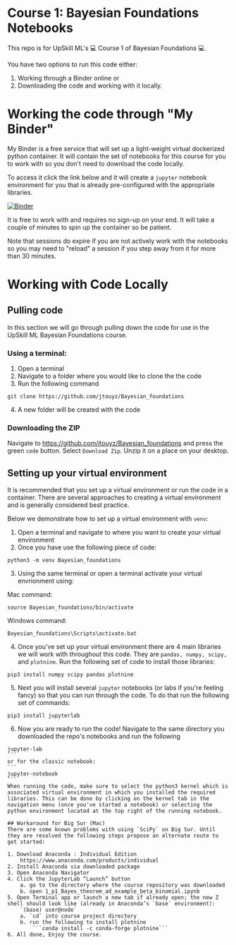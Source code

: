 # Course 1: Bayesian Foundations Notebooks
This repo is for UpSkill ML's 💻 Course 1 of Bayesian Foundations 💻.

You have two options to run this code either:
1. Working through a Binder online or
2. Downloading the code and working with it locally.


# Working the code through "My Binder"
My Binder is a free service that will set up a light-weight virtual dockerized python container. It will contain the set of notebooks for this course for you to work with so you don't need to download the code locally.

To access it click the link below and it will create a `jupyter` notebook environment for you that is already pre-configured with the appropriate libraries.

[![Binder](https://mybinder.org/badge_logo.svg)](https://mybinder.org/v2/gh/jtouyz/Bayesian_foundations/HEAD)

It is free to work with and requires no sign-up on your end. It will take a couple of minutes to spin up the container so be patient.

Note that sessions do expire if you are not actively work with the notebooks so you may need to "reload" a session if you step away from it for more than 30 minutes.

# Working with Code Locally 

## Pulling code
In this section we will go through pulling down the code for use in the UpSkill ML Bayesian Foundations course.

### Using a terminal: 
1. Open a terminal
2. Navigate to a folder where you would like to clone the the code
3. Run the following command

```
git clone https://github.com/jtouyz/Bayesian_foundations
```

4. A new folder will be created with the code

### Downloading the ZIP
Navigate to https://github.com/jtouyz/Bayesian_foundations and press the green `code` button. Select `Download Zip`. Unzip it on a place on your desktop.


## Setting up your virtual environment
It is recommended that you set up a virtual environment or run the code in a container. There are several approaches to creating a virtual environment and is generally considered best practice.

Below we demonstrate how to set up a virtual environment with `venv`:

1. Open a terminal and navigate to where you want to create your virtual environment
2. Once you have use the following piece of code:
```
python3 -m venv Bayesian_foundations
```

3. Using the same terminal or open a terminal activate your virtual envrionment using:

Mac command:
```
source Bayesian_foundations/bin/activate
```

Windows command:
```
Bayesian_foundations\Scripts\activate.bat
```
4. Once you've set up your virtual environment there are 4 main libraries we will work with throughout this code. They are `pandas, numpy, scipy,` and `plotnine`. Run the following set of code to install those libraries:
```
pip3 install numpy scipy pandas plotnine
```

5. Next you will install several `jupyter` notebooks (or labs if you're feeling fancy) so that you can run through the code. To do that run the following set of commands:
```
pip3 install jupyterlab
```

6. Now you are ready to run the code! Navigate to the same directory you downloaded the repo's notebooks and run the following 
````
jupyter-lab
```
or for the classic notebook:
```
jupyter-notebook
```
When running the code, make sure to select the python3 kernel which is associated virtual environment in which you installed the required libraries. This can be done by clicking on the kernel tab in the navigation menu (once you've started a notebook) or selecting the python environment located at the top right of the running notebook.

## Workaround for Big Sur (Mac)
There are some known problems with using `SciPy` on Big Sur. Until they are resolved the following steps propose an alternate route to get started:

1. Download Anaconda : Individual Edition
	https://www.anaconda.com/products/individual
2. Install Anaconda via downloaded package
3. Open Anaconda Navigator
4. Click the JupyterLab “Launch” button
	a. go to the directory where the course repository was downloaded
	b. open 1_p1_Bayes_theorem_ad_example_beta_binomial.ipynb
5. Open Terminal app or launch a new tab if already open; the new Z shell should look like (already in Anaconda’s `base` environment):
	`(base) user@node`
	a. `cd` into course project directory
	b. run the following to install plotnine
		```conda install -c conda-forge plotnine```
6. All done, Enjoy the course.